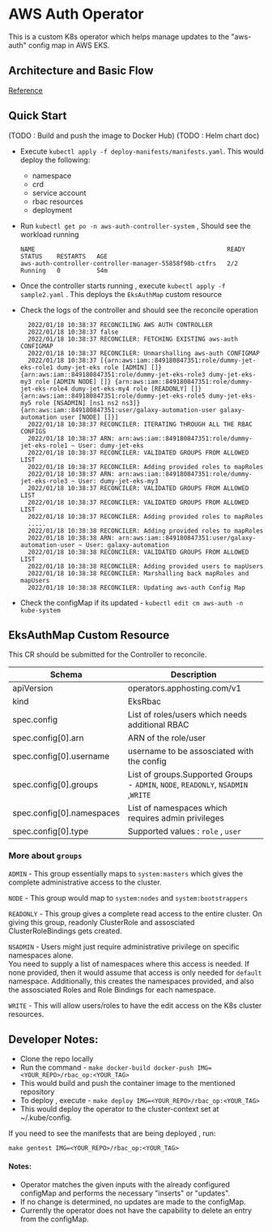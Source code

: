 # AWS Auth Operator

This is a custom K8s operator which helps manage updates to the "aws-auth" config map in AWS EKS.

## Architecture and Basic Flow

[Reference](TODO-DIAGRAM)

## Quick Start
(TODO : Build and push the image to Docker Hub)
(TODO : Helm chart doc)
- Execute `kubectl apply -f deploy-manifests/manifests.yaml`. This would deploy the following:
  - namespace
  - crd
  - service account
  - rbac resources
  - deployment
- Run `kubectl get po -n aws-auth-controller-system` , Should see the workload running
    
    ```
    NAME                                                     READY   STATUS    RESTARTS   AGE
    aws-auth-controller-controller-manager-55858f98b-ctfrs   2/2     Running   0          54m

    ```

- Once the controller starts running , execute `kubectl apply -f sample2.yaml` . This deploys the `EksAuthMap` custom resource 
- Check the logs of the controller and should see the reconcile operation

  ```
    2022/01/18 10:38:37 RECONCILING AWS AUTH CONTROLLER
    2022/01/18 10:38:37 false
    2022/01/18 10:38:37 RECONCILER: FETCHING EXISTING aws-auth CONFIGMAP
    2022/01/18 10:38:37 RECONCILER: Unmarshalling aws-auth CONFIGMAP
    2022/01/18 10:38:37 [{arn:aws:iam::849180847351:role/dummy-jet-eks-role1 dumy-jet-eks role [ADMIN] []} {arn:aws:iam::849180847351:role/dummy-jet-eks-role3 dumy-jet-eks-my3 role [ADMIN NODE] []} {arn:aws:iam::849180847351:role/dummy-jet-eks-role4 dumy-jet-eks-my4 role [READONLY] []} {arn:aws:iam::849180847351:role/dummy-jet-eks-role5 dumy-jet-eks-my5 role [NSADMIN] [ns1 ns2 ns3]} {arn:aws:iam::849180847351:user/galaxy-automation-user galaxy-automation user [NODE] []}]
    2022/01/18 10:38:37 RECONCILER: ITERATING THROUGH ALL THE RBAC CONFIGS
    2022/01/18 10:38:37 ARN: arn:aws:iam::849180847351:role/dummy-jet-eks-role1 ~ User: dumy-jet-eks
    2022/01/18 10:38:37 RECONCILER: VALIDATED GROUPS FROM ALLOWED LIST
    2022/01/18 10:38:37 RECONCILER: Adding provided roles to mapRoles
    2022/01/18 10:38:37 ARN: arn:aws:iam::849180847351:role/dummy-jet-eks-role3 ~ User: dumy-jet-eks-my3
    2022/01/18 10:38:37 RECONCILER: VALIDATED GROUPS FROM ALLOWED LIST
    2022/01/18 10:38:37 RECONCILER: VALIDATED GROUPS FROM ALLOWED LIST
    2022/01/18 10:38:37 RECONCILER: Adding provided roles to mapRoles
    .....
    2022/01/18 10:38:38 RECONCILER: Adding provided roles to mapRoles
    2022/01/18 10:38:38 ARN: arn:aws:iam::849180847351:user/galaxy-automation-user ~ User: galaxy-automation
    2022/01/18 10:38:38 RECONCILER: VALIDATED GROUPS FROM ALLOWED LIST
    2022/01/18 10:38:38 RECONCILER: Adding provided users to mapUsers
    2022/01/18 10:38:38 RECONCILER: Marshalling back mapRoles and mapUsers
    2022/01/18 10:38:38 RECONCILER: Updating aws-auth Config Map

  ```
- Check the configMap if its updated - `kubectl edit cm aws-auth -n kube-system`  

    
## EksAuthMap Custom Resource

This CR should be submitted for the Controller to reconcile.

| Schema | Description |
| ---- | --- |
| apiVersion | operators.apphosting.com/v1 |
| kind | EksRbac |
| spec.config | List of roles/users which needs additional RBAC |
| spec.config[0].arn | ARN of the role/user |
| spec.config[0].username | username to be assosciated with the config |
| spec.config[0].groups | List of groups.Supported Groups - `ADMIN`, `NODE`, `READONLY`, `NSADMIN` ,`WRITE`|
| spec.config[0].namespaces | List of namespaces which requires admin privileges |
| spec.config[0].type | Supported values : `role` , `user` |

### More about `groups`

`ADMIN` - This group essentially maps to `system:masters` which gives the complete administrative access to the cluster.

`NODE` - This group would map to `system:nodes` and `system:bootstrappers`

`READONLY` - This group gives a complete read access to the entire cluster. On giving this group, readonly ClusterRole and assosciated ClusterRoleBindings gets created.

`NSADMIN` - Users might just require administrative privilege on specific namespaces alone.  
You need to supply a list of namespaces where this access is needed. 
If none provided, then it would assume that access is only needed for `default` namespace. Additionally, this creates the namespaces provided, and also the assosciated Roles and Role Bindings for each namespace.

`WRITE` - This will allow users/roles to have the edit access on the K8s cluster resources.

## Developer Notes:

- Clone the repo locally
- Run the command - `make docker-build docker-push IMG=<YOUR_REPO>/rbac_op:<YOUR_TAG>`
- This would build and push the container image to the mentioned repository
- To deploy , execute - `make deploy IMG=<YOUR_REPO>/rbac_op:<YOUR_TAG>`
- This would deploy the operator to the cluster-context set at ~/.kube/config.

If you need to see the manifests that are being deployed , run:

`make gentest IMG=<YOUR_REPO>/rbac_op:<YOUR_TAG>`
   
#### Notes:
- Operator matches the given inputs with the already configured configMap and performs the necessary "inserts" or "updates".
- If no change is determined, no updates are made to the configMap.
- Currently the operator does not have the capability to delete an entry from the configMap.